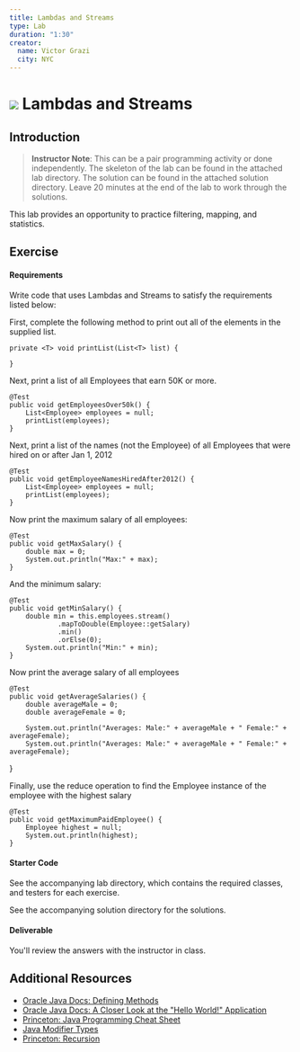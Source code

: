 ```yaml
---
title: Lambdas and Streams
type: Lab
duration: "1:30"
creator:
  name: Victor Grazi
  city: NYC
---
```


# ![](https://ga-dash.s3.amazonaws.com/production/assets/logo-9f88ae6c9c3871690e33280fcf557f33.png) Lambdas and Streams

## Introduction

> **Instructor Note**: This can be a pair programming activity or done independently.
The skeleton of the lab can be found in the attached lab directory.
The solution can be found in the attached solution directory.
Leave 20 minutes at the end of the lab to work through the solutions.

This lab provides an opportunity to practice filtering, mapping, and statistics. 

## Exercise

#### Requirements

Write code that uses Lambdas and Streams to satisfy the requirements listed below:

First, complete the following method to print out all of the elements in the supplied list.

    private <T> void printList(List<T> list) {

    }

Next, print a list of all Employees that earn 50K or more. 

    @Test
    public void getEmployeesOver50k() {
        List<Employee> employees = null;
        printList(employees);
    }

Next, print a list of the names (not the Employee) of all Employees that were hired on or after Jan 1, 2012

    @Test
    public void getEmployeeNamesHiredAfter2012() {
        List<Employee> employees = null;
        printList(employees);
    }

Now print the maximum salary of all employees:

    @Test
    public void getMaxSalary() {
        double max = 0;
        System.out.println("Max:" + max);
    }

And the minimum salary:
    
    @Test
    public void getMinSalary() {
        double min = this.employees.stream()
                .mapToDouble(Employee::getSalary)
                .min()
                .orElse(0);
        System.out.println("Min:" + min);
    }


Now print the average salary of all employees

    @Test
    public void getAverageSalaries() {
        double averageMale = 0;
        double averageFemale = 0;

        System.out.println("Averages: Male:" + averageMale + " Female:" + averageFemale);
        System.out.println("Averages: Male:" + averageMale + " Female:" + averageFemale);
}

Finally, use the reduce operation to find the Employee instance of the employee with the highest salary

    @Test
    public void getMaximumPaidEmployee() {
        Employee highest = null;
        System.out.println(highest);
    }

#### Starter Code

See the accompanying lab directory, which contains the required classes, and testers for each exercise.

See the accompanying solution directory for the solutions.

#### Deliverable

You'll review the answers with the instructor in class.

## Additional Resources
- [Oracle Java Docs: Defining Methods](https://docs.oracle.com/javase/tutorial/java/javaOO/methods.html)
- [Oracle Java Docs: A Closer Look at the "Hello World!" Application](https://docs.oracle.com/javase/tutorial/getStarted/application/)
- [Princeton: Java Programming Cheat Sheet](https://introcs.cs.princeton.edu/java/11cheatsheet/)
- [Java Modifier Types](http://www.tutorialspoint.com/java/java_modifier_types.htm)
- [Princeton: Recursion](http://introcs.cs.princeton.edu/java/23recursion/)
